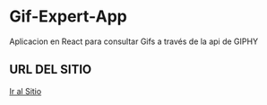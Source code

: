 # Gif-Expert-App

Aplicacion en React para consultar Gifs a través de la api de GIPHY

## URL DEL SITIO

[Ir al Sitio](https://alejandrolizarraga-giphy.netlify.app/)
